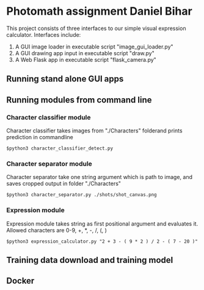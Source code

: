 # Photomath assignment Daniel Bihar

This project consists of three interfaces to our simple visual expression calculator. 
Interfaces include:
1) A GUI image loader in executable script "image_gui_loader.py"
2) A GUI drawing app input in executable script "draw.py"
3) A Web Flask app in executable script "flask_camera.py"

## Running stand alone GUI apps

## Running modules from command line

### Character classifier module

Character classifier takes images from "./Characters" folderand prints prediction in commandline

	$python3 character_classifier_detect.py

### Character separator module

Character separator take one string argument which is path to image, and saves cropped output in folder "./Characters"

	$python3 character_separator.py ./shots/shot_canvas.png

### Expression module

Expression module takes string as first positional argument and evaluates it. Allowed characters are 0-9, +, *, -, /, (, )

	$python3 expression_calculator.py "2 + 3 - ( 9 * 2 ) / 2 - ( 7 - 20 )"

## Training data download and training model

## Docker
